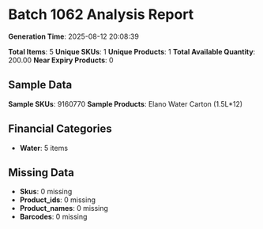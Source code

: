 # Batch 1062 Analysis Report

**Generation Time**: 2025-08-12 20:08:39

**Total Items**: 5
**Unique SKUs**: 1
**Unique Products**: 1
**Total Available Quantity**: 200.00
**Near Expiry Products**: 0

## Sample Data
**Sample SKUs**: 9160770
**Sample Products**: Elano Water Carton (1.5L*12)

## Financial Categories
- **Water**: 5 items

## Missing Data
- **Skus**: 0 missing
- **Product_ids**: 0 missing
- **Product_names**: 0 missing
- **Barcodes**: 0 missing
